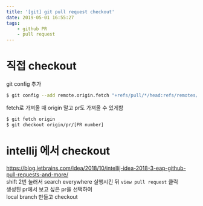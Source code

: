 ```yaml
---
title: '[git] git pull request checkout'
date: 2019-05-01 16:55:27
tags:
    - github PR
    - pull request
---
```


# 직접 checkout
git config 추가
```sh
$ git config --add remote.origin.fetch "+refs/pull/*/head:refs/remotes/origin/pr/*"
```
fetch로 가져올 때 origin 말고 pr도 가져올 수 있게함

```sh
$ git fetch origin
$ git checkout origin/pr/[PR number]
```

# intellij 에서 checkout
<https://blog.jetbrains.com/idea/2018/10/intellij-idea-2018-3-eap-github-pull-requests-and-more/>  
shift 2번 눌러서 search everywhere 실행시킨 뒤 `view pull request` 클릭  
생성된 pr에서 보고 싶은 pr을 선택하여  
local branch 만들고 checkout  

<!-- more -->